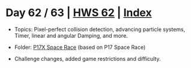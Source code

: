# Day 62 / 63 | [HWS 62](https://www.hackingwithswift.com/100/62) | [Index](https://github.com/JulesMoorhouse/100DaysOfSwift/blob/master/README.md)

- Topics: Pixel-perfect collision detection, advancing particle systems, Timer, linear and angular Damping, and more.

- Folder: [P17X Space Race](https://github.com/JulesMoorhouse/100DaysOfSwift/tree/master/P17X%20SpaceRace/SpaceRace) (based on P17 Space Race)

- Challenge changes, added game restrictions and difficulty.
